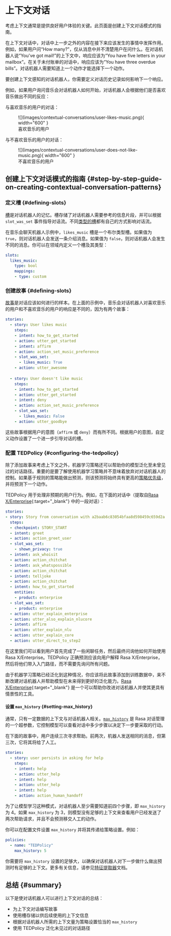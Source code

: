 # 上下文对话

考虑上下文通常是提供良好用户体验的关键。此页面是创建上下文对话模式的指南。

在上下文对话中，对话中上一步之外的内容在接下来应该发生的事情中发挥作用。例如，如果用户问“How many?”，仅从消息中并不清楚用户在问什么。在对话机器人说“You've got mail!”的上下文中，响应应该为“You have five letters in your mailbox”。在关于未付账单的对话中，响应应该为“You have three overdue bills”。对话机器人需要知道上一个动作才能选择下一个动作。

要创建上下文感知的对话机器人，你需要定义对话历史记录如何影响下一个响应。

例如，如果用户询问音乐会对话机器人如何开始，对话机器人会根据他们是否喜欢音乐做出不同的反应：

与喜欢音乐的用户的对话：

<figure markdown>
  ![](images/contextual-conversations/user-likes-music.png){ width="600" }
  <figcaption>喜欢音乐的用户</figcaption>
</figure>

与不喜欢音乐的用户的对话：

<figure markdown>
  ![](images/contextual-conversations/user-does-not-like-music.png){ width="600" }
  <figcaption>不喜欢音乐的用户</figcaption>
</figure>

## 创建上下文对话模式的指南 {#step-by-step-guide-on-creating-contextual-conversation-patterns}

### 定义槽 {#defining-slots}

[槽](domain.md#slots)是对话机器人的记忆。槽存储了对话机器人需要参考的信息片段，并可以根据 `slot_was_set` 事件指导对话流。不同[类型的槽](domain.md#slot-types)都有自己的方式影响对话流。

在音乐会聊天机器人示例中，`likes_music` 槽是一个布尔类型槽。如果值为 `true`，则对话机器人会发送一条介绍消息。如果值为 `false`，则对话机器人会发生不同的消息。你可以在领域内定义一个槽及其类型：

```yaml title='domain.yml'
slots:
  likes_music:
    type: bool
    mappings:
    - type: custom
```

### 创建故事 {#defining-slots}

[故事](stories.md)是对话应该如何进行的样本。在上面的示例中，音乐会对话机器人对喜欢音乐的用户和不喜欢音乐的用户的响应是不同的，因为有两个故事：

```yaml title='stories.yml'
stories:
  - story: User likes music
    steps:
    - intent: how_to_get_started
    - action: utter_get_started
    - intent: affirm
    - action: action_set_music_preference
    - slot_was_set:
      - likes_music: True
    - action: utter_awesome

  - story: User doesn't like music
    steps:
    - intent: how_to_get_started
    - action: utter_get_started
    - intent: deny
    - action: action_set_music_preference
    - slot_was_set:
      - likes_music: False
    - action: utter_goodbye
```

这些故事根据用户的意图（`affirm` 或 `deny`）而有所不同。根据用户的意图，自定义动作设置了一个进一步引导对话的槽。

### 配置 TEDPolicy {#configuring-the-tedpolicy}

除了添加故事来考虑上下文之外，机器学习策略还可以帮助你的模型泛化至未曾见过的对话路径。重要的是要了解使用机器学习策略并不意味着放弃对对话机器人的控制。如果基于规则的策略能做出预测，则该预测将始终具有更高的[策略优先级](policies.md#policy-priority)，并将预测下一个动作。

TEDPolicy 用于处理非预期的用户行为。例如，在下面的对话中（提取自[Rasa X/Enterprise](https://rasa.com/docs/rasa-enterprise/user-guide/review-conversations/){:target="_blank"} 中的一段对话）：

```yaml
stories:
- story: Story from conversation with a2baab6c83054bfaa8d598459c659d2a on November 28th 2019
  steps:
  - checkpoint: STORY_START
  - intent: greet
  - action: action_greet_user
  - slot_was_set:
    - shown_privacy: true
  - intent: ask_whoisit
  - action: action_chitchat
  - intent: ask_whatspossible
  - action: action_chitchat
  - intent: telljoke
  - action: action_chitchat
  - intent: how_to_get_started
    entities:
    - product: enterprise
  - slot_was_set:
    - product: enterprise
  - action: utter_explain_enterprise
  - action: utter_also_explain_nlucore
  - intent: affirm
  - action: utter_explain_nlu
  - action: utter_explain_core
  - action: utter_direct_to_step2
```

在这里我们可以看到用户首先完成了一些闲聊任务，然后最终问询他如何开始使用 Rasa X/Enterprise。TEDPolicy 正确预测应该向用户解释 Rasa X/Enterprise，然后将他们带入入门路径，而不需要先询问所有问题。

由于机器学习策略已经泛化到这种情况，你应该将此故事添加到训练数据中，来不断改建对话机器人并帮助模型在未来得到更好的泛化能力。[Rasa X/Enterprise](https://rasa.com/docs/rasa-enterprise/){:target="_blank"} 是一个可以帮助你改进对话机器人并使其更具有情景性的工具。

#### 设置 `max_history` {#setting-max_history}

通常，只有一定数据的上下文与对话机器人相关。[`max_history`](policies.md#max-history) 是 Rasa 对话管理的一个超参数，它控制模型可以查看对话中多少步骤以决定下一步要采取的行动。

在下面的故事中，用户连续三次寻求帮助。前两次，机器人发送相同的消息，但第三次，它将其将给了人工。

```yaml title='stories.yml'
stories:
  - story: user persists in asking for help
    steps:
    - intent: help
    - action: utter_help
    - intent: help
    - action: utter_help
    - intent: help
    - action: action_human_handoff
```

为了让模型学习这种模式，对话机器人至少需要知道前四个步骤，即 `max_history` 为 4。如果 `max_history` 为 3，则模型没有足够的上下文来查看用户已经发送了两次帮助请求，并且不会预测移交人工的动作。

你可以在配置文件设置 `max_history` 并将其传递给策略设置。例如：

```yaml title='config.yml'
policies:
  - name: "TEDPolicy"
    max_history: 5
```

你需要将 `max_history` 设置的足够大，以确保对话机器人对下一步做什么做出预测时有足够的上下文。更多有关信息，请参见[特征提取器](policies.md#featurizers)文档。

## 总结 {#summary}

以下是使对话机器人可以进行上下文对话的总结：

- 为上下文对话编写故事
- 使用槽存储以供后续使用的上下文信息
- 根据对话机器人所需的上下文量为策略设置恰当的 `max_history`
- 使用 TEDPolicy 泛化未见过的对话路径
